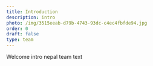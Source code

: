```yaml
---
title: Introduction
description: intro
photo: /img/3515eeab-d79b-4743-93dc-c4ec4fbfde94.jpg
order: 0
draft: false
type: team
---
```

Welcome intro nepal team text